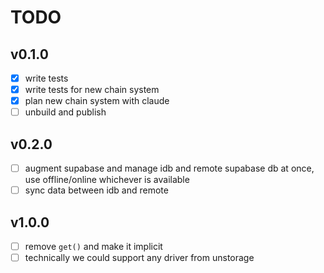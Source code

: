 # TODO

## v0.1.0

- [x] write tests
- [x] write tests for new chain system
- [x] plan new chain system with claude
- [ ] unbuild and publish

## v0.2.0

- [ ] augment supabase and manage idb and remote supabase db at once, use offline/online whichever is available
- [ ] sync data between idb and remote

## v1.0.0

- [ ] remove `get()` and make it implicit
- [ ] technically we could support any driver from unstorage
